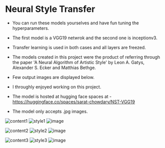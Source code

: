 # Neural Style Transfer

* You can run these models yourselves and have fun tuning the hyperparameters.

* The first model is a VGG19 netwrok and the second one is inceptionv3.
* Transfer learning is used in both cases and all layers are freezed.

* The models created in this project were the product of referring 
through the paper 'A Neural Algorithm of Artistic Style' by Leon A. Gatys, 
Alexander S. Ecker and Matthias Bethge. 

* Few output images are displayed below.
* I throughly enjoyed working on this project.

* The model is hosted at hugging face spaces at - https://huggingface.co/spaces/sarat-chowdary/NST-VGG19
* The model only accepts .jpg images.

![content1](https://user-images.githubusercontent.com/88512953/219962449-8ff43b43-5338-4e1d-8bee-99d4b506a256.jpg)
![style1](https://user-images.githubusercontent.com/88512953/219962473-07ece511-c927-4dff-ab0b-87ea622881b9.jpg)
![image](https://user-images.githubusercontent.com/88512953/219963381-837e1ef1-7566-4fdb-aa74-8c0cc9c41b05.png)


![content2](https://user-images.githubusercontent.com/88512953/219962462-f3c8284b-8aaa-45b6-9cbc-ae31aec461e4.jpg)
![style2](https://user-images.githubusercontent.com/88512953/219962484-5ceb247e-e6b3-4d48-85c7-247a1fbf667e.jpg)
![image](https://user-images.githubusercontent.com/88512953/219963443-9482c165-fb4e-4796-9e7a-d0618ebe276e.png)

![content3](https://user-images.githubusercontent.com/88512953/219963592-956fe1bd-6870-4a8a-8980-9f1d429a46b3.jpg)
![style3](https://user-images.githubusercontent.com/88512953/219963620-91469ea5-9d3f-490f-999d-74a4bb2dea92.jpg)
![image](https://user-images.githubusercontent.com/88512953/219963566-02ae20d2-e79b-405f-a7af-68a94ca75775.png)

